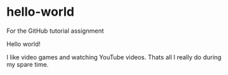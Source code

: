 # hello-world
For the GitHub tutorial assignment

Hello world!

I like video games and watching YouTube videos.  Thats all I really do during my spare time.
